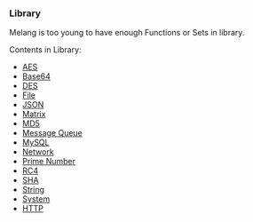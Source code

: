 ### Library

Melang is too young to have enough Functions or Sets in library.

Contents in Library:

- [AES](https://water-melon.github.io/Melang/lib/aes.html)
- [Base64](https://water-melon.github.io/Melang/lib/base64.html)
- [DES](https://water-melon.github.io/Melang/lib/des.html)
- [File](https://water-melon.github.io/Melang/lib/file.html)
- [JSON](https://water-melon.github.io/Melang/lib/json.html)
- [Matrix](https://water-melon.github.io/Melang/lib/matrix.html)
- [MD5](https://water-melon.github.io/Melang/lib/md5.html)
- [Message Queue](https://water-melon.github.io/Melang/lib/msgqueue.html)
- [MySQL](https://water-melon.github.io/Melang/lib/mysql.html)
- [Network](https://water-melon.github.io/Melang/lib/network.html)
- [Prime Number](https://water-melon.github.io/Melang/lib/prime.html)
- [RC4](https://water-melon.github.io/Melang/lib/rc4.html)
- [SHA](https://water-melon.github.io/Melang/lib/sha.html)
- [String](https://water-melon.github.io/Melang/lib/string.html)
- [System](https://water-melon.github.io/Melang/lib/sys.html)
- [HTTP](https://water-melon.github.io/Melang/lib/http.html)

